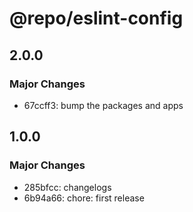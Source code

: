 # @repo/eslint-config

## 2.0.0

### Major Changes

- 67ccff3: bump the packages and apps

## 1.0.0

### Major Changes

- 285bfcc: changelogs
- 6b94a66: chore: first release
